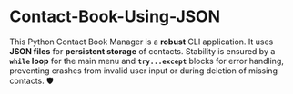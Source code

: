 # Contact-Book-Using-JSON
This Python Contact Book Manager is a **robust** CLI application. It uses **JSON files** for **persistent storage** of contacts. Stability is ensured by a **`while` loop** for the main menu and **`try...except`** blocks for error handling, preventing crashes from invalid user input or during deletion of missing contacts. 🛡️
